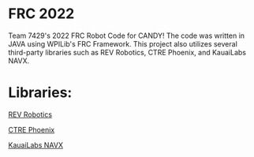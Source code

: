 # FRC 2022

Team 7429's 2022 FRC Robot Code for CANDY! The code was written in JAVA using WPILib's FRC Framework. This project also utilizes several third-party libraries 
such as REV Robotics, CTRE Phoenix, and KauaiLabs NAVX.

# Libraries:
[REV Robotics](https://docs.revrobotics.com/sparkmax/software-resources/spark-max-api-information)

[CTRE Phoenix](https://store.ctr-electronics.com/software/)

[KauaiLabs NAVX](https://pdocs.kauailabs.com/navx-mxp/software/roborio-libraries/java/)
